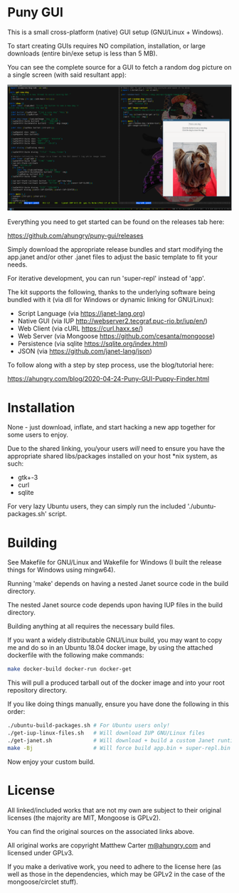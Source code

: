 # Puny GUI


This is a small cross-platform (native) GUI setup (GNU/Linux + Windows).

To start creating GUIs requires NO compilation, installation, or large
downloads (entire bin/exe setup is less than 5 MB).

You can see the complete source for a GUI to fetch a random dog
picture on a single screen (with said resultant app):

![ahubu](https://raw.githubusercontent.com/ahungry/puny-gui/master/dog-sample.png)

Everything you need to get started can be found on the releases tab
here:

  https://github.com/ahungry/puny-gui/releases

Simply download the appropriate release bundles and start modifying
the app.janet and/or other .janet files to adjust the basic template
to fit your needs.

For iterative development, you can run 'super-repl' instead of 'app'.

The kit supports the following, thanks to the underlying software being
bundled with it (via dll for Windows or dynamic linking for GNU/Linux):

- Script Language (via https://janet-lang.org)
- Native GUI (via IUP http://webserver2.tecgraf.puc-rio.br/iup/en/)
- Web Client (via cURL https://curl.haxx.se/)
- Web Server (via Mongoose https://github.com/cesanta/mongoose)
- Persistence (via sqlite https://sqlite.org/index.html)
- JSON (via https://github.com/janet-lang/json)

To follow along with a step by step process, use the blog/tutorial
here:

https://ahungry.com/blog/2020-04-24-Puny-GUI-Puppy-Finder.html

# Installation

None - just download, inflate, and start hacking a new app together
for some users to enjoy.

Due to the shared linking, you/your users *will* need to ensure you
have the appropriate shared libs/packages installed on your host *nix
system, as such:

- gtk+-3
- curl
- sqlite

For very lazy Ubuntu users, they can simply run the included
'./ubuntu-packages.sh' script.

# Building

See Makefile for GNU/Linux and Wakefile for Windows (I built the
release things for Windows using mingw64).

Running 'make' depends on having a nested Janet source code in the
build directory.

The nested Janet source code depends upon having IUP files in the
build directory.

Building anything at all requires the necessary build files.

If you want a widely distributable GNU/Linux build, you may want to
copy me and do so in an Ubuntu 18.04 docker image, by using the
attached dockerfile with the following make commands:

```sh
make docker-build docker-run docker-get
```

This will pull a produced tarball out of the docker image and into
your root repository directory.

If you like doing things manually, ensure you have done the following
in this order:

```sh
./ubuntu-build-packages.sh # For Ubuntu users only!
./get-iup-linux-files.sh   # Will download IUP GNU/Linux files
./get-janet.sh             # Will download + build a custom Janet runtime
make -Bj                   # Will force build app.bin + super-repl.bin
```

Now enjoy your custom build.


# License

All linked/included works that are not my own are subject to their
original licenses (the majority are MIT, Mongoose is GPLv2).

You can find the original sources on the associated links above.

All original works are copyright Matthew Carter <m@ahungry.com> and
licensed under GPLv3.

If you make a derivative work, you need to adhere to the license here
(as well as those in the dependencies, which may be GPLv2 in the case
of the mongoose/circlet stuff).
